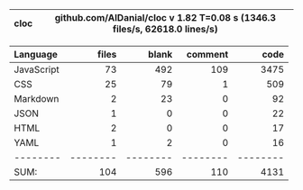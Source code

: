 
cloc|github.com/AlDanial/cloc v 1.82  T=0.08 s (1346.3 files/s, 62618.0 lines/s)
--- | ---

Language|files|blank|comment|code
:-------|-------:|-------:|-------:|-------:
JavaScript|73|492|109|3475
CSS|25|79|1|509
Markdown|2|23|0|92
JSON|1|0|0|22
HTML|2|0|0|17
YAML|1|2|0|16
--------|--------|--------|--------|--------
SUM:|104|596|110|4131
